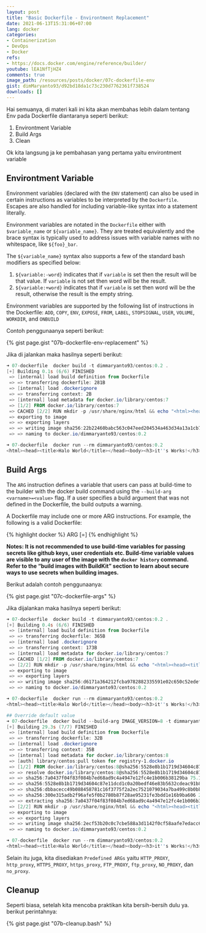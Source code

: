 ```yaml
---
layout: post
title: "Basic Dockerfile - Environtment Replacement"
date: 2021-06-13T15:31:06+07:00
lang: docker
categories:
- Containerization
- DevOps
- Docker
refs: 
- https://docs.docker.com/engine/reference/builder/
youtube: lEA1NfTjHZ4
comments: true
image_path: /resources/posts/docker/07c-dockerfile-env
gist: dimMaryanto93/d92bd18da1c73c230d7762361f738524
downloads: []
---
```


Hai semuanya, di materi kali ini kita akan membahas lebih dalam tentang Env pada Dockerfile diantaranya seperti berikut:

1. Environtment Variable
2. Build Args
3. Clean

Ok kita langsung ja ke pembahasan yang pertama yaitu environtment variable

## Environtment Variable

Environment variables (declared with the `ENV` statement) can also be used in certain instructions as variables to be interpreted by the `Dockerfile`. Escapes are also handled for including variable-like syntax into a statement literally.

Environment variables are notated in the `Dockerfile` either with `$variable_name` or `${variable_name}`. They are treated equivalently and the brace syntax is typically used to address issues with variable names with no whitespace, like `${foo}_bar`.

The `${variable_name}` syntax also supports a few of the standard bash modifiers as specified below:
1. `${variable:-word}` indicates that if `variable` is set then the result will be that value. If `variable` is not set then word will be the result.
2. `${variable:+word}` indicates that if `variable` is set then word will be the result, otherwise the result is the empty string.

Environment variables are supported by the following list of instructions in the Dockerfile: `ADD`, `COPY`, `ENV`, `EXPOSE`,  `FROM`, `LABEL`, `STOPSIGNAL`, `USER`, `VOLUME`, `WORKDIR`, and `ONBUILD` 

Contoh penggunaanya seperti berikut:

{% gist page.gist "07b-dockerfile-env-replacement" %}

Jika di jalankan maka hasilnya seperti berikut:

```powershell
➜ 07-dockerfile  docker build -t dimmaryanto93/centos:0.2 .
[+] Building 0.1s (6/6) FINISHED
 => [internal] load build definition from Dockerfile                                                                   0.0s 
 => => transferring dockerfile: 281B                                                                                   0.0s 
 => [internal] load .dockerignore                                                                                      0.0s 
 => => transferring context: 2B                                                                                        0.0s 
 => [internal] load metadata for docker.io/library/centos:7                                                            0.0s 
 => [1/2] FROM docker.io/library/centos:7                                                                              0.0s 
 => CACHED [2/2] RUN mkdir -p /usr/share/nginx/html && echo "<html><head><title>Halo World</title></head><body><h3>it"  0.0s 
 => exporting to image                                                                                                 0.0s 
 => => exporting layers                                                                                                0.0s 
 => => writing image sha256:22b22460babc563c047eed204534a463d34a13a1cb75dda635d49bcddcb9351e                           0.0s 
 => => naming to docker.io/dimmaryanto93/centos:0.2

➜ 07-dockerfile  docker run --rm dimmaryanto93/centos:0.2  
<html><head><title>Halo World</title></head><body><h3>it''s Works!</h3></body></html>
```

## Build Args

The `ARG` instruction defines a variable that users can pass at build-time to the builder with the docker build command using the `--build-arg` `<varname>=<value>` flag. If a user specifies a build argument that was not defined in the Dockerfile, the build outputs a warning.

A Dockerfile may include one or more ARG instructions. For example, the following is a valid Dockerfile:

{% highlight docker %}
ARG <name>[=<default value>]
{% endhighlight %}

**Notes: It is not recommended to use build-time variables for passing secrets like github keys, user credentials etc. Build-time variable values are visible to any user of the image with the `docker history` command. Refer to the “build images with BuildKit” section to learn about secure ways to use secrets when building images.**

Berikut adalah contoh penggunaanya:

{% gist page.gist "07c-dockerfile-args" %}

Jika dijalankan maka hasilnya seperti berikut:

```powershell
➜ 07-dockerfile  docker build -t dimmaryanto93/centos:0.2 .
[+] Building 0.4s (6/6) FINISHED
 => [internal] load build definition from Dockerfile                                   0.0s
 => => transferring dockerfile: 365B                                                   0.0s
 => [internal] load .dockerignore                                                      0.0s
 => => transferring context: 173B                                                      0.0s
 => [internal] load metadata for docker.io/library/centos:7                            0.0s
 => CACHED [1/2] FROM docker.io/library/centos:7                                       0.0s
 => [2/2] RUN mkdir -p /usr/share/nginx/html && echo "<html><head><title>Halo World</"  0.2s
 => exporting to image                                                                 0.0s
 => => exporting layers                                                                0.0s
 => => writing image sha256:d6171a364212fcba9782882335591e02c650c52edef49c511878ed0a7  0.0s
 => => naming to docker.io/dimmaryanto93/centos:0.2

➜ 07-dockerfile  docker run --rm dimmaryanto93/centos:0.2
<html><head><title>Halo World</title></head><body><h3>it''s Works!</h3></body></html>

## Override default value
➜ 07-dockerfile  docker build --build-arg IMAGE_VERSION=8 -t dimmaryanto93/centos:0.2 .
[+] Building 29.3s (7/7) FINISHED
 => [internal] load build definition from Dockerfile                                   0.0s
 => => transferring dockerfile: 32B                                                    0.0s
 => [internal] load .dockerignore                                                      0.0s
 => => transferring context: 35B                                                       0.0s
 => [internal] load metadata for docker.io/library/centos:8                            4.1s
 => [auth] library/centos:pull token for registry-1.docker.io                          0.0s
 => [1/2] FROM docker.io/library/centos:8@sha256:5528e8b1b1719d34604c87e11dcd1c0a20b  24.5s
 => => resolve docker.io/library/centos:8@sha256:5528e8b1b1719d34604c87e11dcd1c0a20be  0.0s
 => => sha256:7a0437f04f83f084b7ed68ad9c4a4947e12fc4e1b006b38129ba 75.18MB / 75.18MB  21.8s
 => => sha256:5528e8b1b1719d34604c87e11dcd1c0a20bedf46e83b5632cdeac91b8c0 762B / 762B  0.0s
 => => sha256:dbbacecc49b088458781c16f3775f2a2ec7521079034a7ba499c8b0bb7f 529B / 529B  0.0s
 => => sha256:300e315adb2f96afe5f0b2780b87f28ae95231fe3bdd1e16b9ba606 2.14kB / 2.14kB  0.0s
 => => extracting sha256:7a0437f04f83f084b7ed68ad9c4a4947e12fc4e1b006b38129bac89114ec  2.5s
 => [2/2] RUN mkdir -p /usr/share/nginx/html && echo "<html><head><title>Halo World</"  0.6s
 => exporting to image                                                                 0.0s
 => => exporting layers                                                                0.0s
 => => writing image sha256:2ecf53b20c0c7cbe588a3d1142f0cf58aafe7edacc66fe74d906d9b71  0.0s
 => => naming to docker.io/dimmaryanto93/centos:0.2

➜ 07-dockerfile  docker run --rm dimmaryanto93/centos:0.2
<html><head><title>Halo World</title></head><body><h3>it''s Works!</h3></body></html>
```

Selain itu juga, kita disediakan `Predefined ARGs` yaitu `HTTP_PROXY`, `http_proxy`, `HTTPS_PROXY`, `https_proxy`, `FTP_PROXY`, `ftp_proxy`, `NO_PROXY`, dan `no_proxy`.

## Cleanup

Seperti biasa, setelah kita mencoba praktikan kita bersih-bersih dulu ya. berikut perintahnya:

{% gist page.gist "07b-cleanup.bash" %}